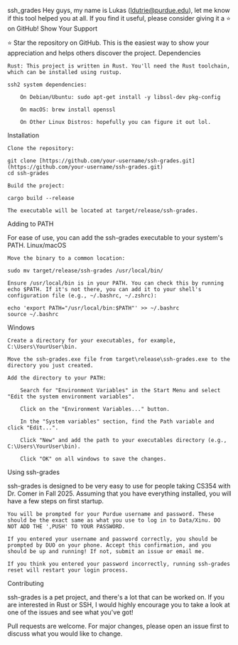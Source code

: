 ssh_grades
Hey guys, my name is Lukas (ldutrie@purdue.edu), let me know if this tool helped you at all. If you find it useful, please consider giving it a ⭐ on GitHub!
Show Your Support

⭐ Star the repository on GitHub. This is the easiest way to show your appreciation and helps others discover the project.
Dependencies

    Rust: This project is written in Rust. You'll need the Rust toolchain, which can be installed using rustup.

    ssh2 system dependencies:

        On Debian/Ubuntu: sudo apt-get install -y libssl-dev pkg-config

        On macOS: brew install openssl

        On Other Linux Distros: hopefully you can figure it out lol.

Installation

    Clone the repository:

    git clone [https://github.com/your-username/ssh-grades.git](https://github.com/your-username/ssh-grades.git)
    cd ssh-grades

    Build the project:

    cargo build --release

    The executable will be located at target/release/ssh-grades.

Adding to PATH

For ease of use, you can add the ssh-grades executable to your system's PATH.
Linux/macOS

    Move the binary to a common location:

    sudo mv target/release/ssh-grades /usr/local/bin/

    Ensure /usr/local/bin is in your PATH. You can check this by running echo $PATH. If it's not there, you can add it to your shell's configuration file (e.g., ~/.bashrc, ~/.zshrc):

    echo 'export PATH="/usr/local/bin:$PATH"' >> ~/.bashrc
    source ~/.bashrc

Windows

    Create a directory for your executables, for example, C:\Users\YourUser\bin.

    Move the ssh-grades.exe file from target\release\ssh-grades.exe to the directory you just created.

    Add the directory to your PATH:

        Search for "Environment Variables" in the Start Menu and select "Edit the system environment variables".

        Click on the "Environment Variables..." button.

        In the "System variables" section, find the Path variable and click "Edit...".

        Click "New" and add the path to your executables directory (e.g., C:\Users\YourUser\bin).

        Click "OK" on all windows to save the changes.

Using ssh-grades

ssh-grades is designed to be very easy to use for people taking CS354 with Dr. Comer in Fall 2025. Assuming that you have everything installed, you will have a few steps on first startup.

    You will be prompted for your Purdue username and password. These should be the exact same as what you use to log in to Data/Xinu. DO NOT ADD THE ',PUSH' TO YOUR PASSWORD.

    If you entered your username and password correctly, you should be prompted by DUO on your phone. Accept this confirmation, and you should be up and running! If not, submit an issue or email me.

    If you think you entered your password incorrectly, running ssh-grades reset will restart your login process.

Contributing

ssh-grades is a pet project, and there's a lot that can be worked on. If you are interested in Rust or SSH, I would highly encourage you to take a look at one of the issues and see what you've got!

Pull requests are welcome. For major changes, please open an issue first to discuss what you would like to change.
